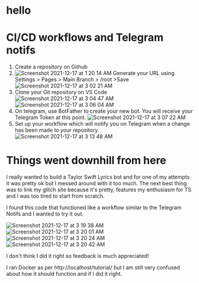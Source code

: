 # hello

# CI/CD workflows and Telegram notifs

1. Create a repository on Github 
2. ![Screenshot 2021-12-17 at 1 20 14 AM](https://user-images.githubusercontent.com/93516551/146418814-833b2fff-6379-416e-b8e6-fdd28d052c8b.png)
Generate your URL using Settings > Pages > Main Branch > /root >Save
![Screenshot 2021-12-17 at 3 02 21 AM](https://user-images.githubusercontent.com/93516551/146432578-7a97777e-587c-4369-9a51-ee13db116e2b.png)
3. Clone your Git repository on VS Code
![Screenshot 2021-12-17 at 3 04 47 AM](https://user-images.githubusercontent.com/93516551/146432889-56cccf3f-cff4-40d3-86a8-23b445c0e68a.png)
![Screenshot 2021-12-17 at 3 06 04 AM](https://user-images.githubusercontent.com/93516551/146433059-39ffc577-1846-4892-b25a-00bc88214702.png)
4. On telegram, use BotFather to create your new bot. You will receive your Telegram Token at this point.
![Screenshot 2021-12-17 at 3 07 22 AM](https://user-images.githubusercontent.com/93516551/146433836-9675bf01-9151-43e0-bb40-e7fd36364853.png)
6. Set up your workflow which will notify you on Telegram when a change has been made to your repository.
![Screenshot 2021-12-17 at 3 13 48 AM](https://user-images.githubusercontent.com/93516551/146434031-696afa15-c087-43a4-a3f8-762a8b4836f3.png)

# Things went downhill from here

I really wanted to build a Taylor Swift Lyrics bot and for one of my attempts it was pretty ok but I messed around with it too much. The next best thing was to link my glitch site because it's pretty, features my enthusiasm for TS and I was too tired to start from scratch.

I found this code that functioned like a workflow similar to the Telegram Notifs and I wanted to try it out.

![Screenshot 2021-12-17 at 3 19 38 AM](https://user-images.githubusercontent.com/93516551/146434851-63a1255a-336c-488a-81ef-d2f64ea83703.png)
![Screenshot 2021-12-17 at 3 20 01 AM](https://user-images.githubusercontent.com/93516551/146434897-692c45ad-74ce-4ab6-b43c-a1d4f58bc345.png)
![Screenshot 2021-12-17 at 3 20 24 AM](https://user-images.githubusercontent.com/93516551/146434958-9109a525-aaef-403b-9a36-94167320dd29.png)
![Screenshot 2021-12-17 at 3 20 42 AM](https://user-images.githubusercontent.com/93516551/146434995-55565642-83ee-4b8d-bd1d-24303daeea8a.png)

I don't think I did it right so feedback is much appreciated!

I ran Docker as per http://localhost/tutorial/ but I am still very confused about how it should function and if I did it right.
